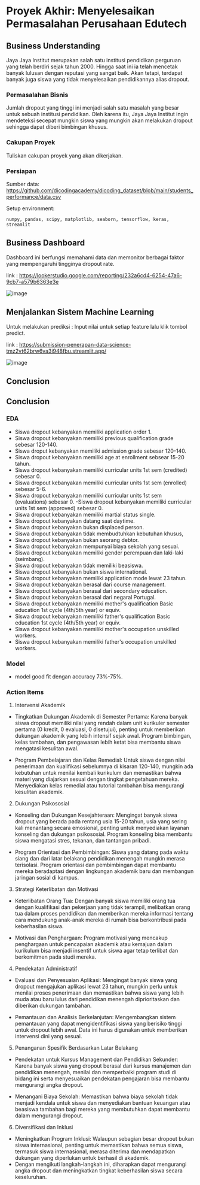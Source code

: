 # Proyek Akhir: Menyelesaikan Permasalahan Perusahaan Edutech

## Business Understanding
Jaya Jaya Institut merupakan salah satu institusi pendidikan perguruan yang telah berdiri sejak tahun 2000. Hingga saat ini ia telah mencetak banyak lulusan dengan reputasi yang sangat baik. Akan tetapi, terdapat banyak juga siswa yang tidak menyelesaikan pendidikannya alias dropout.

### Permasalahan Bisnis
Jumlah dropout yang tinggi ini menjadi salah satu masalah yang besar untuk sebuah institusi pendidikan. Oleh karena itu, Jaya Jaya Institut ingin mendeteksi secepat mungkin siswa yang mungkin akan melakukan dropout sehingga dapat diberi bimbingan khusus.

### Cakupan Proyek
Tuliskan cakupan proyek yang akan dikerjakan.

### Persiapan

Sumber data: https://github.com/dicodingacademy/dicoding_dataset/blob/main/students_performance/data.csv

Setup environment:
```
numpy, pandas, scipy, matplotlib, seaborn, tensorflow, keras, streamlit
```

## Business Dashboard
Dashboard ini berfungsi memahami data dan memonitor berbagai faktor yang mempengaruhi tingginya dropout rate.

link : https://lookerstudio.google.com/reporting/232a6cd4-6254-47a6-9cb7-a579b6363e3e

![image](https://github.com/user-attachments/assets/f998d368-d751-4184-8514-a5e05ad14c30)

## Menjalankan Sistem Machine Learning
Untuk melakukan prediksi : Input nilai untuk setiap feature lalu klik tombol predict.

link : https://submission-penerapan-data-science-tmz2vt62brw6va3i948fbu.streamlit.app/

![image](https://github.com/user-attachments/assets/e8ba2705-7801-4f04-bba3-901d3db5351c)


## Conclusion
## Conclusion

### EDA

- Siswa dropout kebanyakan memiliki application order 1.
- Siswa dropout kebanyakan memiliki previous qualification grade sebesar 120-140.
- Siswa droput kebanyakan memiliki admission grade sebesar 120-140.
- Siswa dropout kebanyakan memiliki age at enrollment sebsear 15-20 tahun.
- Siswa dropout kebanyakan memiliki curricular units 1st sem (credited) sebesar 0.
- Siswa dropout kebanyakan memiliki curricular units 1st sem (enrolled) sebesar 5-6.
- Siswa dropout kebanyakan memiliki curricular units 1st sem (evaluations) sebesar 0.
-Siswa dropout kebanyakan memiliki curricular units 1st sem (approved) sebesar 0.
- Siswa dropout kebanyakan memiliki martial status single.
- Siswa dropout kebanyakan datang saat daytime.
- Siswa dropout kebanyakan bukan displaced person.
- Siswa dropout kebanyakan tidak membudtuhkan kebutuhan khusus,
- Siswa dropout kebanyakan bukan seorang debtor.
- Siswa dropout kebanyakan mempunyai biaya sekolah yang sesuai.
- Siswa dropout kebanyakan memiliki gender perempuan dan laki-laki (seimbang).
- Siswa dropout kebanyakan tidak memiliki beasiswa.
- Siswa dropout kebanyakan bukan siswa international.
- Siswa dropout kebanyakan memiliki application mode lewat 23 tahun.
- Siswa dropout kebanyakan berasal dari course management.
- Siswa dropout kebanyakan berasal dari secondary education.
- Siswa dropout kebanyakan berasal dari negaral Portugal.
- Siswa dropout kebanyakan memiliki mother's qualification Basic education 1st cycle (4th/5th year) or equiv.
- Siswa dropout kebanyakan memiliki father's qualification Basic education 1st cycle (4th/5th year) or equiv.
- Siswa dropout kebanyakan memiliki mother's occupation unskilled workers.
- Siswa dropout kebanyakan memiliki father's occupation unskilled workers.


### Model
- model good fit dengan accuracy 73%-75%.

### Action Items
1. Intervensi Akademik

- Tingkatkan Dukungan Akademik di Semester Pertama: Karena banyak siswa dropout memiliki nilai yang rendah dalam unit kurikuler semester pertama (0 kredit, 0 evaluasi, 0 disetujui), penting untuk memberikan dukungan akademik yang lebih intensif sejak awal. Program bimbingan, kelas tambahan, dan pengawasan lebih ketat bisa membantu siswa mengatasi kesulitan awal.

- Program Pembelajaran dan Kelas Remedial: Untuk siswa dengan nilai penerimaan dan kualifikasi sebelumnya di kisaran 120-140, mungkin ada kebutuhan untuk menilai kembali kurikulum dan memastikan bahwa materi yang diajarkan sesuai dengan tingkat pengetahuan mereka. Menyediakan kelas remedial atau tutorial tambahan bisa mengurangi kesulitan akademik.

2. Dukungan Psikososial
- Konseling dan Dukungan Kesejahteraan: Mengingat banyak siswa dropout yang berada pada rentang usia 15-20 tahun, usia yang sering kali menantang secara emosional, penting untuk menyediakan layanan konseling dan dukungan psikososial. Program konseling bisa membantu siswa mengatasi stres, tekanan, dan tantangan pribadi.

- Program Orientasi dan Pembimbingan: Siswa yang datang pada waktu siang dan dari latar belakang pendidikan menengah mungkin merasa terisolasi. Program orientasi dan pembimbingan dapat membantu mereka beradaptasi dengan lingkungan akademik baru dan membangun jaringan sosial di kampus.

3. Strategi Keterlibatan dan Motivasi
- Keterlibatan Orang Tua: Dengan banyak siswa memiliki orang tua dengan kualifikasi dan pekerjaan yang tidak terampil, melibatkan orang tua dalam proses pendidikan dan memberikan mereka informasi tentang cara mendukung anak-anak mereka di rumah bisa berkontribusi pada keberhasilan siswa.

- Motivasi dan Penghargaan: Program motivasi yang mencakup penghargaan untuk pencapaian akademik atau kemajuan dalam kurikulum bisa menjadi insentif untuk siswa agar tetap terlibat dan berkomitmen pada studi mereka.

4. Pendekatan Administratif
- Evaluasi dan Penyesuaian Aplikasi: Mengingat banyak siswa yang dropout mengajukan aplikasi lewat 23 tahun, mungkin perlu untuk menilai proses penerimaan dan memastikan bahwa siswa yang lebih muda atau baru lulus dari pendidikan menengah diprioritaskan dan diberikan dukungan tambahan.

- Pemantauan dan Analisis Berkelanjutan: Mengembangkan sistem pemantauan yang dapat mengidentifikasi siswa yang berisiko tinggi untuk dropout lebih awal. Data ini harus digunakan untuk memberikan intervensi dini yang sesuai.

5. Penanganan Spesifik Berdasarkan Latar Belakang
- Pendekatan untuk Kursus Management dan Pendidikan Sekunder: Karena banyak siswa yang dropout berasal dari kursus manajemen dan pendidikan menengah, menilai dan memperbaiki program studi di bidang ini serta menyesuaikan pendekatan pengajaran bisa membantu mengurangi angka dropout.

- Menangani Biaya Sekolah: Memastikan bahwa biaya sekolah tidak menjadi kendala untuk siswa dan menyediakan bantuan keuangan atau beasiswa tambahan bagi mereka yang membutuhkan dapat membantu dalam mengurangi dropout.

6. Diversifikasi dan Inklusi
- Meningkatkan Program Inklusi: Walaupun sebagian besar dropout bukan siswa internasional, penting untuk memastikan bahwa semua siswa, termasuk siswa internasional, merasa diterima dan mendapatkan dukungan yang diperlukan untuk berhasil di akademik.
- Dengan mengikuti langkah-langkah ini, diharapkan dapat mengurangi angka dropout dan meningkatkan tingkat keberhasilan siswa secara keseluruhan.

